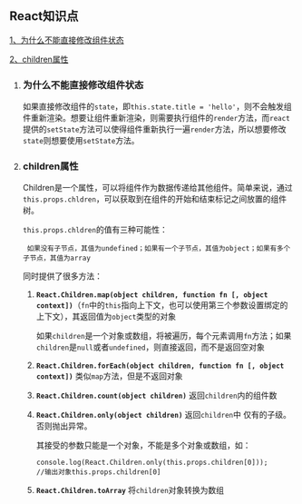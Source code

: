 ## React知识点

[1、为什么不能直接修改组件状态](#为什么不能直接修改组件状态)

[2、children属性](#children属性)

1. ### 为什么不能直接修改组件状态

    如果直接修改组件的`state`，即`this.state.title = 'hello'`，则不会触发组件重新渲染。想要让组件重新渲染，则需要执行组件的`render`方法，而`react`提供的`setState`方法可以使得组件重新执行一遍`render`方法，所以想要修改`state`则想要使用`setState`方法。

2. ### children属性

    Children是一个属性，可以将组件作为数据传递给其他组件。简单来说，通过`this.props.chldren`，可以获取到在组件的开始和结束标记之间放置的组件树。

    `this.props.chldren`的值有三种可能性：
    
        如果没有子节点，其值为undefined；如果有一个子节点，其值为object；如果有多个子节点，其值为array

    同时提供了很多方法：

    1. **`React.Children.map(object children, function fn [, object context])`**（`fn`中的`this`指向上下文，也可以使用第三个参数设置绑定的上下文），其返回值为`object`类型的对象

        如果`children`是一个对象或数组，将被遍历，每个元素调用`fn`方法；如果`children`是`null`或者`undefined`，则直接返回，而不是返回空对象

    2. **`React.Children.forEach(object children, function fn [, object context])`** 类似`map`方法，但是不返回对象

    3. **`React.Children.count(object children)`** 返回`children`内的组件数

    4. **`React.Children.only(object children)`** 返回`children`中 仅有的子级。否则抛出异常。

        其接受的参数只能是一个对象，不能是多个对象或数组，如：

        ```
        console.log(React.Children.only(this.props.children[0]));
        //输出对象this.props.children[0]
        ```
    5. **`React.Children.toArray`** 将`children`对象转换为数组
